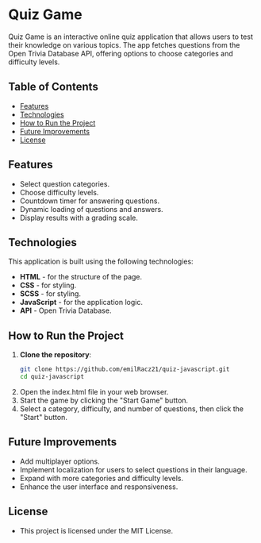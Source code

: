 # Quiz Game

Quiz Game is an interactive online quiz application that allows users to test their knowledge on various topics. The app fetches questions from the Open Trivia Database API, offering options to choose categories and difficulty levels.

## Table of Contents

- [Features](#features)
- [Technologies](#technologies)
- [How to Run the Project](#how-to-run-the-project)
- [Future Improvements](#future-improvements)
- [License](#license)

## Features

- Select question categories.
- Choose difficulty levels.
- Countdown timer for answering questions.
- Dynamic loading of questions and answers.
- Display results with a grading scale.

## Technologies

This application is built using the following technologies:

- **HTML** - for the structure of the page.
- **CSS** - for styling.
- **SCSS** - for styling.
- **JavaScript** - for the application logic.
- **API** - Open Trivia Database.

## How to Run the Project

1. **Clone the repository**:
   ```bash
   git clone https://github.com/emilRacz21/quiz-javascript.git
   cd quiz-javascript
2. Open the index.html file in your web browser.
3. Start the game by clicking the "Start Game" button.
4. Select a category, difficulty, and number of questions, then click the "Start" button.

## Future Improvements

- Add multiplayer options.
- Implement localization for users to select questions in their language.
- Expand with more categories and difficulty levels.
- Enhance the user interface and responsiveness.

## License

- This project is licensed under the MIT License.
